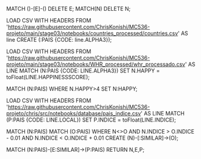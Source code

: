 MATCH ()-[E]-()
DELETE E;
MATCH(N)
DELETE N;

LOAD CSV WITH HEADERS FROM 'https://raw.githubusercontent.com/ChrisKonishi/MC536-projeto/main/stage03/notebooks/countries_processed/countries.csv' AS line
CREATE (:PAIS {CODE: line.ALPHA3});


LOAD CSV WITH HEADERS FROM 'https://raw.githubusercontent.com/ChrisKonishi/MC536-projeto/main/stage03/notebooks/WHR_processed/whr_processado.csv' AS LINE
MATCH (N:PAIS {CODE: LINE.ALPHA3})
SET N.HAPPY = toFloat(LINE.HAPPINESSSCORE);

MATCH (N:PAIS)
WHERE N.HAPPY>4
SET N:HAPPY;

LOAD CSV WITH HEADERS FROM 'https://raw.githubusercontent.com/ChrisKonishi/MC536-projeto/chris/src/notebooks/database/pais_indice.csv' AS LINE
MATCH (P:PAIS {CODE: LINE.LOCAL})
SET P.INDICE = toFloat(LINE.INDICE);

MATCH (N:PAIS)
MATCH (O:PAIS)
WHERE N<>O AND N.INDICE > O.INDICE - 0.01 AND N.INDICE < O.INDICE + 0.01
CREATE (N)-[:SIMILAR]->(O);

MATCH (N:PAIS)-[E:SIMILAR]->(P:PAIS)
RETURN N,E,P;